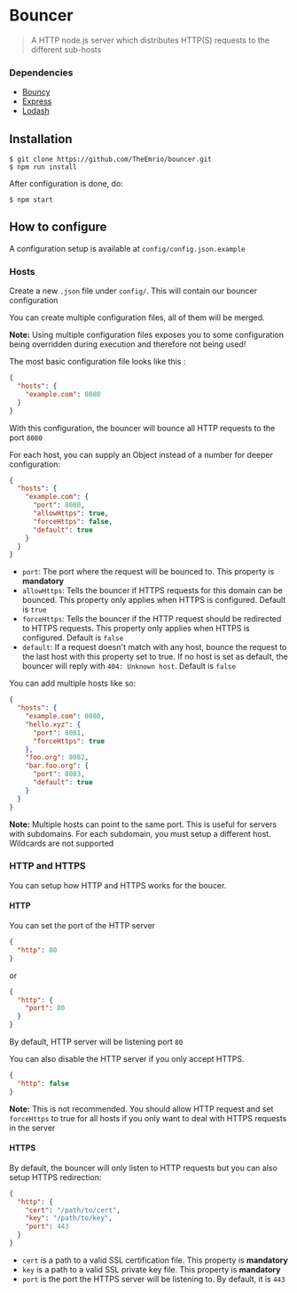 # Bouncer

> A HTTP node.js server which distributes HTTP(S) requests to the different sub-hosts

### Dependencies

- [Bouncy](https://github.com/substack/bouncy)
- [Express](https://github.com/expressjs/express)
- [Lodash](https://github.com/lodash/lodash)

## Installation

```shell
$ git clone https://github.com/TheEmrio/bouncer.git
$ npm run install
```

After configuration is done, do:

```shell
$ npm start
```

## How to configure

A configuration setup is available at `config/config.json.example`

### Hosts

Create a new `.json` file under `config/`. This will contain our bouncer configuration

You can create multiple configuration files, all of them will be merged.

**Note:** Using multiple configuration files exposes you to some configuration being overridden during execution and therefore not being used!

The most basic configuration file looks like this :
```json
{
  "hosts": {
    "example.com": 8080
  }
}
```

With this configuration, the bouncer will bounce all HTTP requests to the port `8080`

For each host, you can supply an Object instead of a number for deeper configuration:
```json
{
  "hosts": {
    "example.com": {
      "port": 8080,
      "allowHttps": true,
      "forceHttps": false,
      "default": true
    }
  }
}
```

- `port`: The port where the request will be bounced to. This property is **mandatory**
- `allowHttps`: Tells the bouncer if HTTPS requests for this domain can be bounced. This property only applies when HTTPS is configured. Default is `true`
- `forceHttps`: Tells the bouncer if the HTTP request should be redirected to HTTPS requests. This property only applies when HTTPS is configured. Default is `false`
- `default`: If a request doesn't match with any host, bounce the request to the last host with this property set to true. If no host is set as default, the bouncer will reply with `404: Unknown host`. Default is `false`

You can add multiple hosts like so:
```json
{
  "hosts": {
    "example.com": 8080,
    "hello.xyz": {
      "port": 8081,
      "forceHttps": true
    },
    "foo.org": 8082,
    "bar.foo.org": {
      "port": 8083,
      "default": true
    }
  }
}
```

**Note:** Multiple hosts can point to the same port. This is useful for servers with subdomains. For each subdomain, you must setup a different host. Wildcards are not supported

### HTTP and HTTPS

You can setup how HTTP and HTTPS works for the boucer.

#### HTTP

You can set the port of the HTTP server

```json
{
  "http": 80
}
```

or

```json
{
  "http": {
    "port": 80
  }
}
```

By default, HTTP server will be listening port `80`

You can also disable the HTTP server if you only accept HTTPS.

```json
{
  "http": false
}
```

**Note:** This is not recommended. You should allow HTTP request and set `forceHttps` to true for all hosts if you only want to deal with HTTPS requests in the server

#### HTTPS

By default, the bouncer will only listen to HTTP requests but you can also setup HTTPS redirection:

```json
{
  "http": {
    "cert": "/path/to/cert",
    "key": "/path/to/key",
    "port": 443
  }
}
```

- `cert` is a path to a valid SSL certification file. This property is **mandatory**
- `key` is a path to a valid SSL private key file. This property is **mandatory**
- `port` is the port the HTTPS server will be listening to. By default, it is `443`

